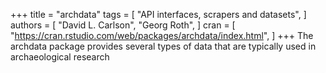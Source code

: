 +++
title = "archdata"
tags = [
  "API interfaces, scrapers and datasets",
]
authors = [
  "David L. Carlson",
  "Georg Roth",
]
cran = [
  "https://cran.rstudio.com/web/packages/archdata/index.html",
]
+++
The archdata package provides several types of data that are typically used in archaeological research

